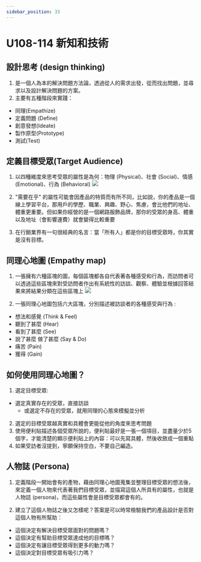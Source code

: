 ```yaml
---
sidebar_position: 33
---
```



# U108-114 新知和技術


## 設計思考 (design thinking)
1. 是一個人為本的解決問題方法論，透過從人的需求出發，從而找出問題，並尋求以及設計解決問題的方案。
2. 主要有五種階段來實踐：
  - 同理(Empathize)
  - 定義問題 (Define)
  - 創意發想(Ideate) 
  - 製作原型(Prototype) 
  - 測試(Test)


## 定義目標受眾(Target Audience)
1. 以四種維度來思考受眾的屬性是為何：物理 (Physical)、社會 (Social)、情感 (Emotional)、行為 (Behavioral)
![](https://res.cloudinary.com/dqfxgtyoi/image/upload/v1639503674/designThinking/%E7%9B%AE%E6%A8%99%E5%8F%97%E7%9C%BE%E5%9B%9B%E7%B6%AD%E5%BA%A6_nb9rlo.png)

2. "需要在乎" 的屬性可能會因產品的特質而有所不同，比如說，你的產品是一個線上學習平台，那用戶的學歷、職業、興趣、野心、焦慮，會比他們的地址、體重更重要。但如果你經營的是一個網路服飾品牌，那你的受眾的身高、體重以及地址（會影響運費）就會變得比較重要

3. 在行銷業界有一句很經典的名言：當「所有人」都是你的目標受眾時，你其實是沒有目標。


## 同理心地圖 (Empathy map)
1. 一張擁有六種區塊的圖，每個區塊都各自代表著各種感受和行為，而訪問者可以透過這些區塊來對受訪問者作出有系統性的訪談、觀察、體驗並根據回答結果來將結果分類在這些區塊上
![](https://res.cloudinary.com/dqfxgtyoi/image/upload/v1639503848/designThinking/EmpathyMap_nrvrhq.png)

2. 一張同理心地圖包括六大區塊，分別描述被訪談者的各種感受與行為 :
* 想法和感覺 (Think & Feel)
* 聽到了甚麼 (Hear)
* 看到了甚麼 (See)
* 說了甚麼 做了甚麼 (Say & Do)
* 痛苦 (Pain)
* 獲得 (Gain)

## 如何使用同理心地圖？
1. 選定目標受眾:
  - 選定真實存在的受眾，直接訪談
	- 或選定不存在的受眾，就用同理的心態來模擬並分析

2. 選定的目標受眾越真實和具體會更能從他的角度來思考問題
3. 使用便利貼描述各個受眾所說的，便利貼最好是一張一個項目，並盡量少於5個字，才能清楚的顯示便利貼上的內容：可以先寫具體，然後收斂成一個重點
4. 如果受訪者沒提到，寧願保持空白，不要自己編造。


## 人物誌 (Persona)
1. 定義階段一開始會有的產物，藉由同理心地圖蒐集並整理目標受眾的想法後，來定義一個人物來代表著我們目標受眾，並描寫這個人所具有的屬性，也就是人物誌 (persona)，而這些屬性會是目標受眾都會有的。

2. 建立了這個人物誌之後又怎樣呢？答案是可以時常檢驗我們的產品設計是否對這個人物有所幫助：
* 這個決定有解決目標受眾面對的問題嗎？
* 這個決定有幫助目標受眾達成他的目標嗎？
* 這個決定有讓目標受眾得到更多的動力嗎？
* 這個決定對目標受眾有吸引力嗎？


